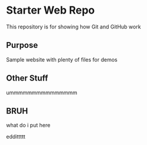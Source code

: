 # Starter Web Repo

This repository is for showing how Git and GitHub work

## Purpose

Sample website with plenty of files for demos

## Other Stuff

ummmmmmmmmmmmmmm

## BRUH

what do i put here

eddittttt